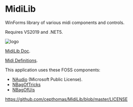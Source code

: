 # MidiLib

WinForms library of various midi components and controls.

Requires VS2019 and .NET5.

![logo](felixui.png)


[MidiLib Doc](DocFiles/MidiLib.md).

[Midi Definitions](DocFiles/MidiDefinitions.md).


This application uses these FOSS components:
- [NAudio](https://github.com/naudio/NAudio) (Microsoft Public License).
- [NBagOfTricks](https://github.com/cepthomas/NBagOfTricks/blob/main/README.md)
- [NBagOfUis](https://github.com/cepthomas/NBagOfUis/blob/main/README.md)


https://github.com/cepthomas/MidiLib/blob/master/LICENSE
